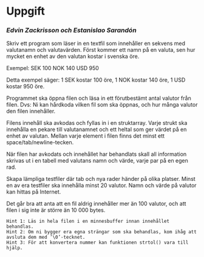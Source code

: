 # Uppgift


### *Edvin Zackrisson och Estanislao Sarandón*
 

Skriv ett program som läser in en textfil som innehåller en sekvens med valutanamn och valutavärden. Först kommer ett namn på en valuta, sen hur mycket en enhet av den valutan kostar i svenska öre.

Exempel:
SEK 100 NOK 140 USD 950

Detta exempel säger: 1 SEK kostar 100 öre, 1 NOK kostar 140 öre, 1 USD kostar 950 öre.

Programmet ska öppna filen och läsa in ett förutbestämt antal valutor från filen.
Dvs: Ni kan hårdkoda vilken fil som ska öppnas, och hur många valutor den filen innehåller.

Filens innehåll ska avkodas och fyllas in i en struktarray. Varje strukt ska innehålla en pekare till valutanamnet och ett heltal som ger värdet på en enhet av valutan.
Mellan varje element i filen finns det minst ett space/tab/newline-tecken.

När filen har avkodats och innehållet har behandlats skall all information skrivas ut i en tabell med valutans namn och värde, varje par på en egen rad.

Skapa lämpliga testfiler där tab och nya rader händer på olika platser. Minst en av era testfiler ska innehålla minst 20 valutor. Namn och värde på valutor kan hittas på Internet.

Det går bra att anta att en fil aldrig innehåller mer än 100 valutor, och att filen i sig inte är större än 10 000 bytes.

```
Hint 1: Läs in hela filen i en minnesbuffer innan innehållet behandlas.
Hint 2: Om ni bygger era egna strängar som ska behandlas, kom ihåg att avsluta dem med ’\0’-tecknet.
Hint 3: För att konvertera nummer kan funktionen strtol() vara till hjälp.
```
